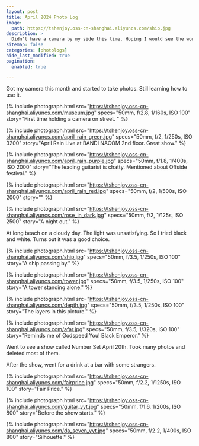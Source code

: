 ```yaml
---
layout: post
title: April 2024 Photo Log
image: 
  path: https://tshenjoy.oss-cn-shanghai.aliyuncs.com/ship.jpg
description: >
  Didn't have a camera by my side this time. Hoping I would see the world through both my eyes.
sitemap: false
categories: [photologs]
hide_last_modified: true
pagination: 
  enabled: true

---
```


Got my camera this month and started to take photos. Still learning how to use it. 



{% include photograph.html
src="https://tshenjoy.oss-cn-shanghai.aliyuncs.com/museum.jpg"
specs="50mm, f/2.8, 1/160s, ISO 100"
story="First time holding a camera on street. " %}

{% include photograph.html
src="https://tshenjoy.oss-cn-shanghai.aliyuncs.com/april_rain_green.jpg"
specs="50mm, f/2, 1/250s, ISO 3200"
story="April Rain Live at BANDI NACOM 2nd floor. Great show." %}

{% include photograph.html
src="https://tshenjoy.oss-cn-shanghai.aliyuncs.com/april_rain_purple.jpg"
specs="50mm, f/1.8, 1/400s, ISO 2000"
story="The leading guitarist is chatty. Mentioned about Offside festival." %}

{% include photograph.html
src="https://tshenjoy.oss-cn-shanghai.aliyuncs.com/april_rain_red.jpg"
specs="50mm, f/2, 1/500s, ISO 2000"
story="" %}




{% include photograph.html
src="https://tshenjoy.oss-cn-shanghai.aliyuncs.com/rose_in_dark.jpg"
specs="50mm, f/2, 1/125s, ISO 2500"
story="A night out." %}

At long beach on a cloudy day. The light was unsatisfying. So I tried black and white. Turns out it was a good choice.

{% include photograph.html
src="https://tshenjoy.oss-cn-shanghai.aliyuncs.com/ship.jpg"
specs="50mm, f/3.5, 1/250s, ISO 100"
story="A ship passing by." %}

{% include photograph.html
src="https://tshenjoy.oss-cn-shanghai.aliyuncs.com/tower.jpg"
specs="50mm, f/3.5, 1/250s, ISO 100"
story="A tower standing alone." %}

{% include photograph.html
src="https://tshenjoy.oss-cn-shanghai.aliyuncs.com/depth.jpg"
specs="50mm, f/3.5, 1/250s, ISO 100"
story="The layers in this picture." %}

{% include photograph.html
src="https://tshenjoy.oss-cn-shanghai.aliyuncs.com/afar.jpg"
specs="50mm, f/3.5, 1/320s, ISO 100"
story="Reminds me of Godspeed You! Black Emperor." %}

Went to see a show called Number Set April 20th. Took many photos and deleted most of them. 

After the show, went for a drink at a bar with some strangers. 

{% include photograph.html
src="https://tshenjoy.oss-cn-shanghai.aliyuncs.com/fairprice.jpg"
specs="50mm, f/2.2, 1/1250s, ISO 100"
story="Fair Price." %}

{% include photograph.html
src="https://tshenjoy.oss-cn-shanghai.aliyuncs.com/guitar_yyt.jpg"
specs="50mm, f/1.6, 1/200s, ISO 800"
story="Before the show starts." %}

{% include photograph.html
src="https://tshenjoy.oss-cn-shanghai.aliyuncs.com/da_seven_yyt.jpg"
specs="50mm, f/2.2, 1/400s, ISO 800"
story="Silhouette." %}

<!-- ![afar](https://tshenjoy.oss-cn-shanghai.aliyuncs.com/afar.jpg)
![april_rain_green](https://tshenjoy.oss-cn-shanghai.aliyuncs.com/april_rain_green.jpg)
![april_rain_purple](https://tshenjoy.oss-cn-shanghai.aliyuncs.com/april_rain_purple.jpg)
![april_rain_red](https://tshenjoy.oss-cn-shanghai.aliyuncs.com/april_rain_red.jpg)
![da_seven_yyt](https://tshenjoy.oss-cn-shanghai.aliyuncs.com/da_seven_yyt.jpg)
![depth](https://tshenjoy.oss-cn-shanghai.aliyuncs.com/depth.jpg)
![fairprice](https://tshenjoy.oss-cn-shanghai.aliyuncs.com/fairprice.jpg)
![guitar_yyt](https://tshenjoy.oss-cn-shanghai.aliyuncs.com/guitar_yyt.jpg)
![museum](https://tshenjoy.oss-cn-shanghai.aliyuncs.com/museum.jpg)
![rose_in_dark](https://tshenjoy.oss-cn-shanghai.aliyuncs.com/rose_in_dark.jpg)
![ship](https://tshenjoy.oss-cn-shanghai.aliyuncs.com/ship.jpg)
![tower](https://tshenjoy.oss-cn-shanghai.aliyuncs.com/tower.jpg) -->
